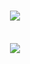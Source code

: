 <h1 align="center">
   <img src="https://readme-typing-svg.herokuapp.com/?font=Orbitron&pause=600&color=00F71E&size=20&center=true&vCenter=true&weight=600&&duration=2000&width=500&height=70&duration=2000&lines=Hello+there+!+;My+name+is+FLORENT+BACCARD;I'm+27+years+old;I+live+in+France;And+i'm+a+Data+Engineer+student;" />
</h1>

<br clear="both">

<div align="center">
  <img src="https://profile-counter.glitch.me/florentbaccard/count.svg?"  />
</div>
